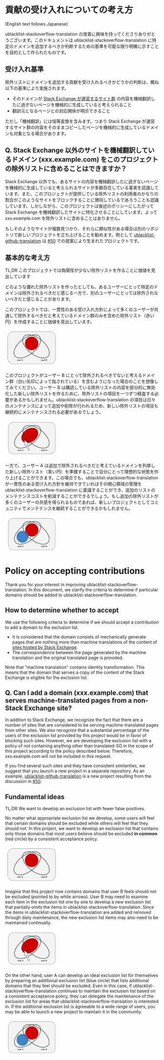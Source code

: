 # 貢献の受け入れについての考え方

(English text follows Japanese)

ublacklist-stackoverflow-translation の改善に興味を持ってくださりありがとうございます。このドキュメントは ublacklist-stackoverflow-translation に特定のドメインを追加するべきか判断するための基準を可能な限り明確に示すことを目的として作られたものです。

## 受け入れ基準

除外リストにドメインを追加する貢献を受け入れるべきかどうかの判断は、概ね以下の基準により実施されます。

- そのドメインが [Stack Exchange が運営するサイト群](https://stackexchange.com/sites) の内容を機械翻訳したに過ぎないページを機械的に生成していると考えられること
- 翻訳元となるページとの対応関係が明示できること

ただし「機械翻訳」には恒等変換を含みます。つまり Stack Exchange が運営するサイト群の内容をそのままコピーしたページを機械的に生成しているドメインも対象となる場合があります。

## Q. Stack Exchange 以外のサイトを機械翻訳しているドメイン (xxx.example.com) をこのプロジェクトの除外リストに含めることはできますか？

Stack Exchange 以外でも、あるサイトの内容を機械翻訳したに過ぎないページを機械的に生成していると考えられるサイトが多数存在している事実を認識しています。また、このプロジェクトが提供している除外リストの利用者のかなりの割合がこのようなサイトをブロックすることに賛同しているであろうことも認識しています。しかしながら、このプロジェクトは後述のポリシーにしたがって Stack Exchange を機械翻訳したサイトに特化させることにしています。よって xxx.example.com を除外リストに含めることはありません。

もしそのようなサイトが複数見つかり、それらに類似性がある場合は別のリポジトリで新しいプロジェクトを立ち上げることを勧めます。例として [ublacklist-github-translation](https://github.com/arosh/ublacklist-github-translation) は [#50](https://github.com/arosh/ublacklist-stackoverflow-translation/issues/50) での提案により生まれたプロジェクトです。

## 基本的な考え方

TL;DR このプロジェクトでは偽陽性が少ない除外リストを作ることに価値を見出しています

どのような優れた除外リストを作ったとしても、あるユーザーにとって特定のドメインは除外されるべきだと感じる一方で、別のユーザーにとっては除外されないべきだと感じることがあります。

このプロジェクトでは、一貫性のある受け入れ方針によって多くのユーザーが共通して除外するべきだと考えているドメイン群のみを含めた除外リスト（赤い円）を作成することに価値を見出しています。

<img src="img/policy01.png" width="35%">

このプロジェクトがユーザー B にとって除外されるべきでないと考えるドメイン群（白い矢印によって指されている）を含むようになった場合のことを想像してみてください。ユーザー B は購読している除外リストの内容を部分的に無効化した新しい除外リストを作るために、除外リストの項目を一つずつ精査する必要があるかもしれません。ublacklist-stackoverflow-translation の項目は日々のメンテナンスによって追加や削除が行われるため、新しい除外リストの項目も継続的にメンテナンスされる必要があるでしょう。

<img src="img/policy02.png" width="35%">

一方で、ユーザー A は追加で除外されるべきだと考えているドメインを列挙した新しい除外リスト（青い円）を準備することで自分にとって理想的な状態を作り上げることができます。この場合でも、ublacklist-stackoverflow-translation が一貫性のある受け入れ方針を維持できていればその関心領域の管理を ublacklist-stackoverflow-translation に委譲することができ、追加のリストのメンテナンスコストを削減することができるでしょう。もし追加の除外リストが多くのユーザーの共感を得られるものであれば、新しいプロジェクトとしてコミュニティでメンテナンスを継続することができるかもしれません。

<img src="img/policy03.png" width="35%">

# Policy on accepting contributions

Thank you for your interest in improving ublacklist-stackoverflow-translation. In this document, we clarify the criteria to determine if particular domains should be added to ublacklist-stackoverflow-translation.

## How to determine whether to accept

We use the following criteria to determine if we should accept a contribution to add a domain to the exclusion list.

- It is considered that the domain consists of mechanically generate pages that are nothing more than machine translations of the content of [sites hosted by Stack Exchange](https://stackexchange.com/sites).
- The correspondence between the page generated by the machine translation and the original translated page is provided.

Note that "machine translation" contains identity transformation. This means that the domain that serves a copy of the content of the Stack Exchange is eligible for the exclusion list.

## Q. Can I add a domain (xxx.example.com) that serves machine-translated pages from a non-Stack Exchange site?

In addition to Stack Exchange, we recognize the fact that there are a number of sites that are considered to be serving machine-translated pages from other sites. We also recognize that a substantial percentage of the users of the exclusion list provided by this project would be in favor of blocking such sites. However, we are developing the exclusion list with a policy of not containing anything other than translated-SO in the scope of this project according to the policy described below. Therefore, xxx.example.com will not be included in this request.

If you find several such sites and they have consistent similarities, we suggest that you launch a new project in a separate repository. As an example, [ublacklist-github-translation](https://github.com/arosh/ublacklist-github-translation) is a new project resulting from the discussion in [#50](https://github.com/arosh/ublacklist-stackoverflow-translation/issues/50).

## Fundamental ideas

TL;DR We want to develop an exclusion list with fewer false positives.

No matter what appropriate exclusion list we develop, some users will feel that certain domains should be excluded while others will feel that they should not. In this project, we want to develop an exclusion list that contains only those domains that most users believe should be excluded **in common** (red circle) by a consistent acceptance policy.

<img src="img/policy01.png" width="35%">

Imagine that this project now contains domains that user B feels should not be excluded (pointed to by white arrows). User B may need to examine each item in the exclusion list one by one to develop a new exclusion list that partially omits the items in ublacklist-stackoverflow-translation. Since the items in ublacklist-stackoverflow-translation are added and removed through daily maintenance, the new exclusion list items may also need to be maintained continually.

<img src="img/policy02.png" width="35%">

On the other hand, user A can develop an ideal exclusion list for themselves by preparing an additional exclusion list (blue circle) that lists additional domains that they feel should be excluded. Even in this case, if ublacklist-stackoverflow-translation continues to maintain the exclusion list based on a consistent acceptance policy, they can delegate the maintenance of the exclusion list for areas that ublacklist-stackoverflow-translation is interested in. If the additional exclusion list is agreeable to a wide range of users, you may be able to launch a new project to maintain it in the community.

<img src="img/policy03.png" width="35%">
